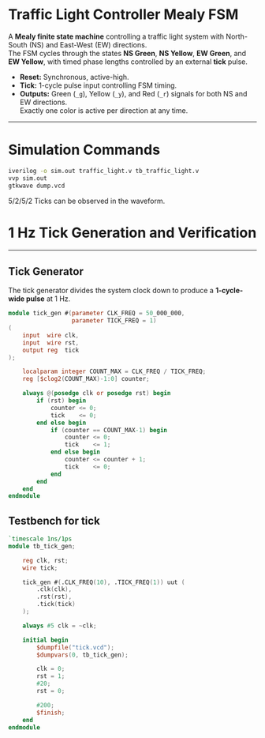 # Traffic Light Controller Mealy FSM

A **Mealy finite state machine** controlling a traffic light system with North-South (NS) and East-West (EW) directions.  
The FSM cycles through the states **NS Green**, **NS Yellow**, **EW Green**, and **EW Yellow**, with timed phase lengths controlled by an external **tick** pulse.

- **Reset:** Synchronous, active-high.
- **Tick:** 1-cycle pulse input controlling FSM timing.
- **Outputs:** Green (`_g`), Yellow (`_y`), and Red (`_r`) signals for both NS and EW directions.  
  Exactly one color is active per direction at any time.

---

# Simulation Commands
```bash
iverilog -o sim.out traffic_light.v tb_traffic_light.v
vvp sim.out
gtkwave dump.vcd
```

5/2/5/2 Ticks can be observed in the waveform.

# 1 Hz Tick Generation and Verification

---

## Tick Generator

The tick generator divides the system clock down to produce a **1-cycle-wide pulse** at 1 Hz.  

```verilog
module tick_gen #(parameter CLK_FREQ = 50_000_000,  
                  parameter TICK_FREQ = 1)          
(
    input  wire clk,
    input  wire rst,
    output reg  tick
);

    localparam integer COUNT_MAX = CLK_FREQ / TICK_FREQ;
    reg [$clog2(COUNT_MAX)-1:0] counter;

    always @(posedge clk or posedge rst) begin
        if (rst) begin
            counter <= 0;
            tick    <= 0;
        end else begin
            if (counter == COUNT_MAX-1) begin
                counter <= 0;
                tick    <= 1;    
            end else begin
                counter <= counter + 1;
                tick    <= 0;
            end
        end
    end
endmodule
```
## Testbench for tick

```verilog
`timescale 1ns/1ps
module tb_tick_gen;

    reg clk, rst;
    wire tick;

    tick_gen #(.CLK_FREQ(10), .TICK_FREQ(1)) uut (
        .clk(clk),
        .rst(rst),
        .tick(tick)
    );

    always #5 clk = ~clk;

    initial begin
        $dumpfile("tick.vcd");   
        $dumpvars(0, tb_tick_gen);

        clk = 0;
        rst = 1;
        #20;
        rst = 0;

        #200;  
        $finish;
    end
endmodule
```
